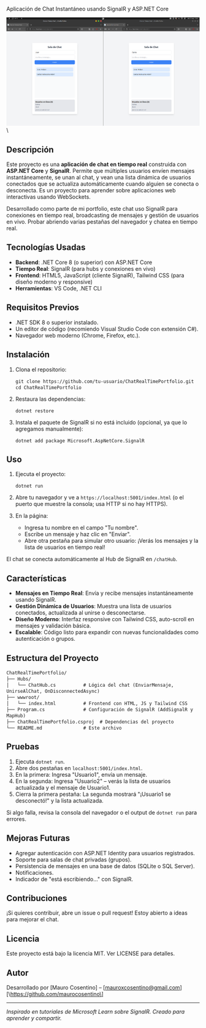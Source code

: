Aplicación de Chat Instantáneo usando SignalR y ASP.NET Core

![Captura de pantalla del chat](images/Sala.png)\

## Descripción

Este proyecto es una **aplicación de chat en tiempo real** construida con **ASP.NET Core** y **SignalR**. Permite que múltiples usuarios envíen mensajes instantáneamente, se unan al chat, y vean una lista dinámica de usuarios conectados que se actualiza automáticamente cuando alguien se conecta o desconecta. Es un proyecto para aprender sobre aplicaciones web interactivas usando WebSockets.

Desarrollado como parte de mi portfolio, este chat uso SignalR para conexiones en tiempo real, broadcasting de mensajes y gestión de usuarios en vivo. Probar abriendo varias pestañas del navegador y chatea en tiempo real.

## Tecnologías Usadas

- **Backend**: .NET Core 8 (o superior) con ASP.NET Core
- **Tiempo Real**: SignalR (para hubs y conexiones en vivo)
- **Frontend**: HTML5, JavaScript (cliente SignalR), Tailwind CSS (para diseño moderno y responsive)
- **Herramientas**: VS Code, .NET CLI

## Requisitos Previos

- .NET SDK 8 o superior instalado.
- Un editor de código (recomiendo Visual Studio Code con extensión C#).
- Navegador web moderno (Chrome, Firefox, etc.).

## Instalación

1. Clona el repositorio:

   ```
   git clone https://github.com/tu-usuario/ChatRealTimePortfolio.git
   cd ChatRealTimePortfolio
   ```

2. Restaura las dependencias:

   ```
   dotnet restore
   ```

3. Instala el paquete de SignalR si no está incluido (opcional, ya que lo agregamos manualmente):

   ```
   dotnet add package Microsoft.AspNetCore.SignalR
   ```

## Uso

1. Ejecuta el proyecto:

   ```
   dotnet run
   ```

2. Abre tu navegador y ve a `https://localhost:5001/index.html` (o el puerto que muestre la consola; usa HTTP si no hay HTTPS).

3. En la página:

   - Ingresa tu nombre en el campo "Tu nombre".
   - Escribe un mensaje y haz clic en "Enviar".
   - Abre otra pestaña para simular otro usuario: ¡Verás los mensajes y la lista de usuarios en tiempo real!

El chat se conecta automáticamente al Hub de SignalR en `/chatHub`.

## Características

- **Mensajes en Tiempo Real**: Envía y recibe mensajes instantáneamente usando SignalR.
- **Gestión Dinámica de Usuarios**: Muestra una lista de usuarios conectados, actualizada al unirse o desconectarse.
- **Diseño Moderno**: Interfaz responsive con Tailwind CSS, auto-scroll en mensajes y validación básica.
- **Escalable**: Código listo para expandir con nuevas funcionalidades como autenticación o grupos.

## Estructura del Proyecto

```
ChatRealTimePortfolio/
├── Hubs/
│   └── ChatHub.cs          # Lógica del chat (EnviarMensaje, UnirseAlChat, OnDisconnectedAsync)
├── wwwroot/
│   └── index.html          # Frontend con HTML, JS y Tailwind CSS
├── Program.cs              # Configuración de SignalR (AddSignalR y MapHub)
├── ChatRealTimePortfolio.csproj  # Dependencias del proyecto
└── README.md               # Este archivo
```

## Pruebas

1. Ejecuta `dotnet run`.
2. Abre dos pestañas en `localhost:5001/index.html`.
3. En la primera: Ingresa "Usuario1", envía un mensaje.
4. En la segunda: Ingresa "Usuario2" – verás la lista de usuarios actualizada y el mensaje de Usuario1.
5. Cierra la primera pestaña: La segunda mostrará "¡Usuario1 se desconectó!" y la lista actualizada.

Si algo falla, revisa la consola del navegador o el output de `dotnet run` para errores.

## Mejoras Futuras

- Agregar autenticación con ASP.NET Identity para usuarios registrados.
- Soporte para salas de chat privadas (grupos).
- Persistencia de mensajes en una base de datos (SQLite o SQL Server).
- Notificaciones.
- Indicador de "está escribiendo..." con SignalR.

## Contribuciones

¡Si quieres contribuir, abre un issue o pull request! Estoy abierto a ideas para mejorar el chat.

## Licencia

Este proyecto está bajo la licencia MIT. Ver LICENSE para detalles.

## Autor

Desarrollado por \[Mauro Cosentino\] – \[mauroxcosentino@gmail.com\]\
\[\https://github.com/maurocosentino\]

---

*Inspirado en tutoriales de Microsoft Learn sobre SignalR. Creado para aprender y compartir.*